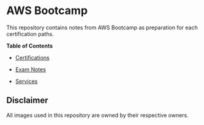 # AWS Bootcamp

This repository contains notes from AWS Bootcamp as preparation for each certification paths.

**Table of Contents**

* [Certifications](./certifications/README.md#Table-of-Contents)

* [Exam Notes](./exam-notes/README.md#Table-of-Contents)

* [Services](./services/README.md#Table-of-Contents)

## Disclaimer

All images used in this repository are owned by their respective owners.
